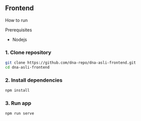 ## Frontend

How to run

Prerequisites
- Nodejs

### 1. Clone repository
```sh
git clone https://github.com/dna-repo/dna-asli-frontend.git
cd dna-asli-frontend
```

### 2. Install dependencies
```sh
npm install
```

### 3. Run app
```sh
npm run serve
```

